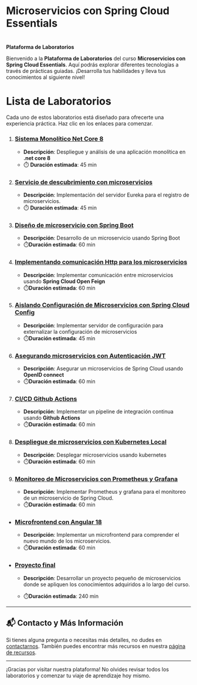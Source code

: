 
# Microservicios con Spring Cloud Essentials<h1>

**Plataforma de Laboratorios**

Bienvenido a la **Plataforma de Laboratorios** del curso **Microservicios con Spring Cloud Essentials**. Aquí podrás explorar diferentes tecnologías a través de prácticas guiadas. ¡Desarrolla tus habilidades y lleva tus conocimientos al siguiente nivel!

# Lista de Laboratorios

Cada uno de estos laboratorios está diseñado para ofrecerte una experiencia práctica. Haz clic en los enlaces para comenzar.

01. ### [Sistema Monolítico Net Core 8](./Capitulo1/README.md) <br>
    - **Descripción**: Despliegue y análisis de una aplicación monolítica en **.net core 8**<br>
    - ⏱️ **Duración estimada**: 45 min<br>


02. ### [Servicio de descubrimiento con microservicios](./Capitulo2/README.md)<br>
    - **Descripción**: Implementación del servidor Eureka para el registro de microservicios.<br>
    - ⏱️ **Duración estimada**: 45 min<br>


03. ### [Diseño de microservicio con Spring Boot](./Capitulo3/README.md)<br>
    - **Descripción**: Desarrollo de un microservicio usando Spring Boot <br>
    - ⏱️**Duración estimada**: 60 min

04. ### [Implementando comunicación Http para los microservicios](./Capitulo4/README.md)<br>
    - **Descripción**: Implementar comunicación entre microservicios usando **Spring Cloud Open Feign**<br>
    - ⏱️**Duración estimada**: 60 min
   
05. ### [Aislando Configuración de Microservicios con Spring Cloud Config](./Capitulo5/README.md)<br>
    - **Descripción**: Implementar servidor de configuración para externalizar la configuración de microservicios<br>
    - ⏱️**Duración estimada**: 45 min


06. ### [Asegurando microservicios con Autenticación JWT](./Capitulo6/README.md)<br>
    - **Descripción**: Asegurar un microservicios de Spring Cloud usando **OpenID connect**<br>
    - ⏱️**Duración estimada**: 60 min

07. ### [CI/CD Github Actions](./Capitulo7/README.md)<br>
    - **Descripción**: Implementar un pipeline de integración continua usando **Github Actions**<br>
    - ⏱️**Duración estimada**: 60 min

08. ### [Despliegue de microservicios con Kubernetes Local](./Capitulo8/README.md)<br>
    - **Descripción**: Desplegar microservicios usando kubernetes<br>
    - ⏱️**Duración estimada**: 60 min


09. ### [Monitoreo de Microservicios con Prometheus y Grafana](./Capitulo9/README.md)<br>
    - **Descripción**: Implementar Prometheus y grafana para el monitoreo de un microservicio de Spring Cloud.<br>
    - ⏱️**Duración estimada**: 60 min

- ### [Microfrontend con Angular 18](./Capitulo10/README.md)<br>
    - **Descripción**: Implementar un microfrontend para comprender el nuevo mundo de los microservicios.<br>
    - ⏱️**Duración estimada**: 60 min

- ### [Proyecto final](./Capitulo11/README.md)<br>
    - **Descripción**: Desarrollar un proyecto pequeño de microservicios donde se apliquen los conocimientos adquiridos a lo largo del curso. <br>

    - ⏱️**Duración estimada**: 240 min

---

## 📬 **Contacto y Más Información**

Si tienes alguna pregunta o necesitas más detalles, no dudes en [contactarnos](mailto:soporte@netec.com). También puedes encontrar más recursos en nuestra [página de recursos](https://netec.com).

---

¡Gracias por visitar nuestra plataforma! No olvides revisar todos los laboratorios y comenzar tu viaje de aprendizaje hoy mismo.
